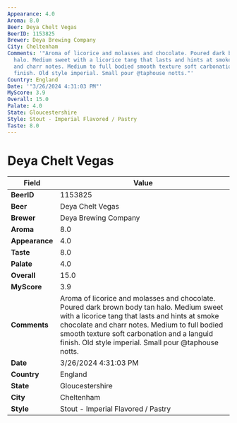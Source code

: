 ```yaml
---
Appearance: 4.0
Aroma: 8.0
Beer: Deya Chelt Vegas
BeerID: 1153825
Brewer: Deya Brewing Company
City: Cheltenham
Comments: '"Aroma of licorice and molasses and chocolate. Poured dark brown body tan
  halo. Medium sweet with a licorice tang that lasts and hints at smoke chocolate
  and charr notes. Medium to full bodied smooth texture soft carbonation and a languid
  finish. Old style imperial. Small pour @taphouse notts."'
Country: England
Date: '"3/26/2024 4:31:03 PM"'
MyScore: 3.9
Overall: 15.0
Palate: 4.0
State: Gloucestershire
Style: Stout - Imperial Flavored / Pastry
Taste: 8.0
---
```


# Deya Chelt Vegas

| Field         | Value |
|---------------|-------|
| **BeerID** | 1153825 |
| **Beer** | Deya Chelt Vegas |
| **Brewer** | Deya Brewing Company |
| **Aroma** | 8.0 |
| **Appearance** | 4.0 |
| **Taste** | 8.0 |
| **Palate** | 4.0 |
| **Overall** | 15.0 |
| **MyScore** | 3.9 |
| **Comments** | Aroma of licorice and molasses and chocolate. Poured dark brown body tan halo. Medium sweet with a licorice tang that lasts and hints at smoke chocolate and charr notes. Medium to full bodied smooth texture soft carbonation and a languid finish. Old style imperial. Small pour @taphouse notts. |
| **Date** | 3/26/2024 4:31:03 PM |
| **Country** | England |
| **State** | Gloucestershire |
| **City** | Cheltenham |
| **Style** | Stout - Imperial Flavored / Pastry |
